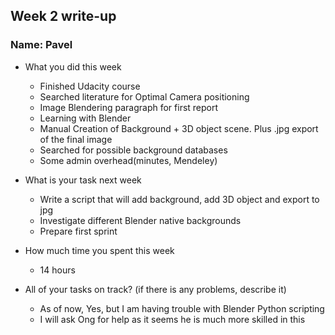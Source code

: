 ## Week 2 write-up

### Name: Pavel

- What you did this week

    - Finished Udacity course
    - Searched literature for Optimal Camera positioning
    - Image Blendering paragraph for first report
    - Learning with Blender
    - Manual Creation of Background + 3D object scene. Plus .jpg export of the final image
	- Searched for possible background databases
	- Some admin overhead(minutes, Mendeley) 

- What is your task next week

  - Write a script that will add background, add 3D object and export to jpg
  - Investigate different Blender native backgrounds
  - Prepare first sprint

- How much time you spent this week

  - 14 hours

- All of your tasks on track? (if there is any problems, describe it)
  - As of now, Yes, but I am having trouble with Blender Python scripting
  - I will ask Ong for help as it seems he is much more skilled in this
